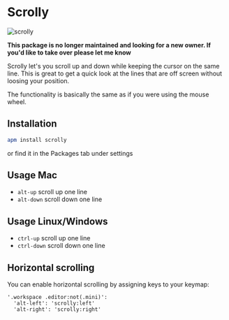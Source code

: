# Scrolly

![scrolly](https://raw.github.com/laktak/atom-scrolly/master/scrolly.gif)

**This package is no longer maintained and looking for a new owner. If you'd like to take over please let me know**

Scrolly let's you scroll up and down while keeping the cursor on the same line. This is great to get a quick look at the lines that are off screen without loosing your position.

The functionality is basically the same as if you were using the mouse wheel.

## Installation

```sh
apm install scrolly
```
or find it in the Packages tab under settings

## Usage Mac

- `alt-up` scroll up one line
- `alt-down` scroll down one line

## Usage Linux/Windows

- `ctrl-up` scroll up one line
- `ctrl-down` scroll down one line

## Horizontal scrolling

You can enable horizontal scrolling by assigning keys to your keymap:

```
'.workspace .editor:not(.mini)':
  'alt-left': 'scrolly:left'
  'alt-right': 'scrolly:right'
```
